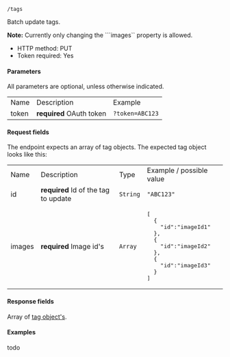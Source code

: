 `/tags`

Batch update tags.

<strong>Note:</strong> Currently only changing the ```images`` property is allowed.

* HTTP method: PUT
* Token required: Yes

#### Parameters
All parameters are optional, unless otherwise indicated.
<table>
  <tr>
    <td>Name</td>
    <td>Description</td>
    <td>Example</td>
  </tr>
  <tr>
    <td>token</td>
    <td><strong>required</strong> OAuth token</td>
    <td><code>?token=ABC123</td>
  </tr>
</table>

#### Request fields
The endpoint expects an array of tag objects. The expected tag object looks like this:

<table>
  <tr>
    <td>Name</td>
    <td>Description</td>
    <td>Type</td>
    <td>Example / possible value</td>
  </tr>
  <tr>
    <td>id</td>
    <td><strong>required</strong> Id of the tag to update</td>
    <td><code>String</code></td>
    <td><code>"ABC123"</code></td>
  </tr>
  <tr>
    <td>images</td>
    <td><strong>required</strong> Image id's</td>
    <td><code>Array</code></td>
    <td><pre>[
  {
    "id":"imageId1"
  }, 
  {
    "id":"imageId2"
  }, 
  {
    "id":"imageId3"
  }
]</pre></td>
  </tr>
</table>


#### Response fields
Array of <a href="tag-object.md">tag object's</a>.

#### Examples
todo
